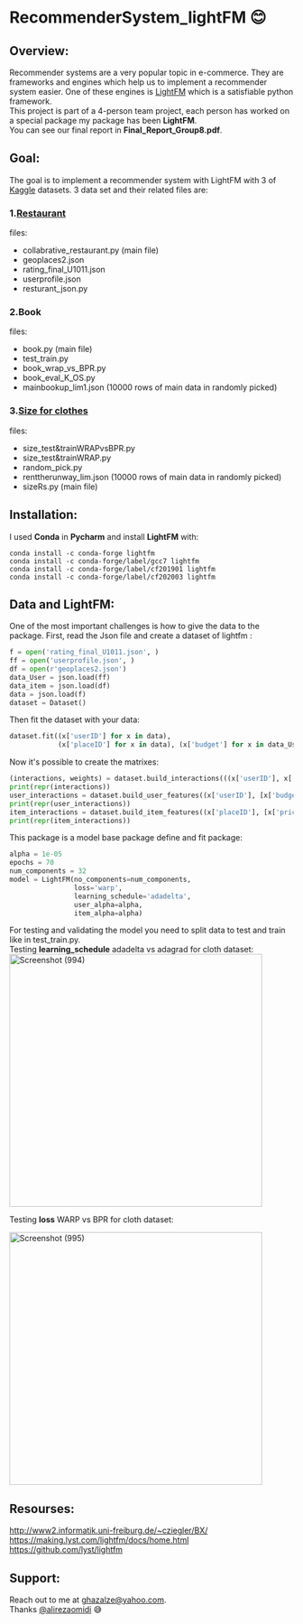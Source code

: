 # RecommenderSystem_lightFM :blush:
## Overview:
Recommender systems are a very popular topic in e-commerce. They are frameworks and engines which help us to implement a recommender system easier. One of these engines is [LightFM](https://making.lyst.com/lightfm/docs/home.html) which is a satisfiable python framework.  
This project is part of a 4-person team project, each person has worked on a special package my package has been **LightFM**.  
You can see our final report in **Final_Report_Group8.pdf**.
## Goal:
The goal is to implement a recommender system with LightFM with 3 of [Kaggle](https://www.kaggle.com/) datasets.
3 data set and their related files are:
### 1.[Restaurant](https://www.kaggle.com/uciml/restaurant-data-with-consumer-ratings/metadata)   
files:
- collabrative_restaurant.py (main file)
- geoplaces2.json
- rating_final_U1011.json
- userprofile.json
- resturant_json.py
### 2.Book
files:
- book.py (main file)
- test_train.py
- book_wrap_vs_BPR.py 
- book_eval_K_OS.py
- mainbookup_lim1.json (10000 rows of main data in randomly picked)
### 3.[Size for clothes](https://www.kaggle.com/rmisra/clothing-fit-dataset-for-size-recommendation/metadata)  
files:
- size_test&trainWRAPvsBPR.py
- size_test&trainWRAP.py
- random_pick.py
- renttherunway_lim.json (10000 rows of main data in randomly picked)
- sizeRs.py (main file)
## Installation:
I used **Conda** in **Pycharm** and install **LightFM** with:
```
conda install -c conda-forge lightfm
conda install -c conda-forge/label/gcc7 lightfm
conda install -c conda-forge/label/cf201901 lightfm
conda install -c conda-forge/label/cf202003 lightfm 
```
## Data and LightFM:
One of the most important challenges is how to give the data to the package. First, read the Json file and create a dataset of lightfm :
```python
f = open('rating_final_U1011.json', )
ff = open('userprofile.json', )
df = open(r'geoplaces2.json')
data_User = json.load(ff)
data_item = json.load(df)
data = json.load(f)
dataset = Dataset()
```
Then fit the dataset with your data:
```python
dataset.fit((x['userID'] for x in data),
            (x['placeID'] for x in data), (x['budget'] for x in data_User),(x['price'] for x in data_item))
```
Now it's possible to create the matrixes:
```python
(interactions, weights) = dataset.build_interactions(((x['userID'], x['placeID']) for x in data))
print(repr(interactions))
user_interactions = dataset.build_user_features((x['userID'], [x['budget']]) for x in data_User)
print(repr(user_interactions))
item_interactions = dataset.build_item_features((x['placeID'], [x['price']]) for x in data_item)
print(repr(item_interactions))
```
This package is a model base package define and fit package:
```python
alpha = 1e-05
epochs = 70
num_components = 32
model = LightFM(no_components=num_components,
                loss='warp',
                learning_schedule='adadelta',
                user_alpha=alpha,
                item_alpha=alpha)
```
For testing and validating the model you need to split data to test and train like in test_train.py.  
Testing **learning_schedule** adadelta vs adagrad for cloth dataset:  
<img width="448" alt="Screenshot (994)" src="https://user-images.githubusercontent.com/41547574/89573678-36f8c100-d840-11ea-892b-8c2a2d2f9ef1.png">

Testing **loss** WARP vs BPR for cloth dataset:

<img width="448" alt="Screenshot (995)" src="https://user-images.githubusercontent.com/41547574/89574064-cbfbba00-d840-11ea-95ab-783682d9ef5a.png">

## Resourses:
http://www2.informatik.uni-freiburg.de/~cziegler/BX/  
https://making.lyst.com/lightfm/docs/home.html  
https://github.com/lyst/lightfm  

## Support:
Reach out to me at ghazalze@yahoo.com.  
Thanks [@alirezaomidi](https://github.com/alirezaomidi) :sweat_smile:
